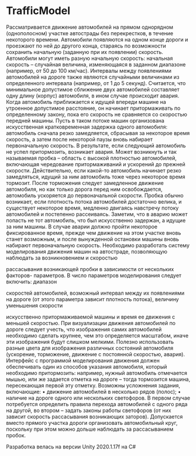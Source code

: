 # TrafficModel

Рассматривается движение автомобилей на прямом однорядном
(однополосном) участке автострады без перекрестков, в течение некоторого
времени. Автомобили появляются на одном конце дороги и проезжают по ней до
другого конца, стараясь по возможности сохранить начальную (заданную при их
появлении) скорость. Автомобили могут иметь разную начальную скорость:
начальная скорость – случайная величина, изменяющаяся в заданном диапазоне
(например, от 50 до 100 км/час). Интервалы между появлениями автомобилей на
дороге также являются случайными величинами из определенного интервала
(например, от 1 до 5 секунд).
Считается, что минимальное допустимое сближение двух автомобилей
составляет одну длину (корпус) автомобиля, в ином случае происходит авария.
Когда автомобиль приближается к идущей впереди машине на утроенное
допустимое расстояние, он начинает притормаживать по определенному закону,
пока его скорость не сравняется со скоростью передней машины.
Пусть в таком потоке машин организована искусственная
кратковременная задержка одного автомобиля: автомобиль сначала резко
замедляется, сбрасывая за некоторое время скорость, а затем после некоторой
паузы вновь набирает первоначальную скорость. В результате, если следующий
автомобиль не успел притормозить, возникает авария. Может возникнуть и так
называемая пробка – область с высокой плотностью автомобилей, включающая
чередование притормаживаний и ускорений до прежней скорости.
Действительно, если какой-то автомобиль начинает резко замедляться, идущий
за ним автомобиль тоже через некоторое время тормозит. После торможения
следует замедленное движение автомобиля, но как только дорога перед ним
освобождается, автомобиль ускоряется до первоначальной скорости.
Пробка обычно возникает, если плотность потока автомобилей достаточно
велика, и существует некоторое время, медленно двигаясь навстречу потоку
автомобилей и постепенно рассеиваясь.
Заметим, что в аварию может попасть не тот автомобиль, что был
искусственно задержан, а идущие за ним машины. В случае аварии должно
пройти некоторое фиксированное время, прежде чем движение на этом участке
вновь станет возможным, и после вынужденной остановки машины вновь
набирают первоначальную скорость.
Необходимо разработать систему моделирования движения машин на
автостраде, позволяющую наблюдать за возникновением и скоростью

рассасывания возникающей пробки в зависимости от нескольких факторов-
параметров. В число параметров моделирования следует включить: диапазон

скоростей автомобилей, возможный интервал между их появлениями на дороге
(от этого параметра зависит плотность потока), величину уменьшения скорости

искусственно притормаживаемой машины и время ее движения с меньшей
скоростью.
При визуализации движения автомобилей по дороге следует учесть, что
изображения самих автомобилей необходимо сделать крупнее, чем это
определяется масштабом, иначе эти изображения будут слишком мелкими.
Полезно использовать разные цвета для изображения различных состояний
автомобиля (ускорение, торможение, движение с постоянной скоростью,
авария). Интерфейс с программой моделирования движения должен
обеспечивать один из способов указания автомобиля, который необходимо
притормозить: например, нужный автомобиль отмечается мышью, или же
задается отметка на дороге – тогда тормозится машина, пересекающая первой
эту отметку.
Возможны усложнения задания, включающие:
• движение автомобилей в несколько рядов (полос);
• наличие на дороге одного или нескольких светофоров.
В первом случае потребуется определить правила перехода автомобилей с
одного ряда на другой, во втором – задать законы работы светофоров (от них
зависит скорость рассасывания возникающих заторов). Допускается вместо
прямого участка дороги организовать автомобильный круг, поскольку при этом
можно дольше наблюдать за рассасыванием пробок.

Разработка велась на версии Unity 2020.1.17f на C#